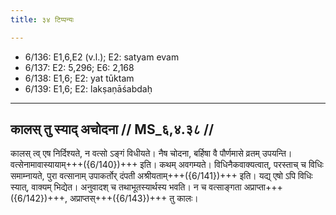 ```yaml
---
title: ३४ टिप्पन्यः

---
```

- 6/136: E1,6,E2 (v.l.); E2: satyam evam
- 6/137: E2: 5,296; E6: 2,168
- 6/138: E1,6; E2: yat tūktam
- 6/139: E1,6; E2: lakṣaṇāśabdaḥ

____________________________________________


## कालस् तु स्याद् अचोदना // MS_६,४.३८ //

कालस् त्व् एष निर्दिश्यते, न वत्सो ऽङ्गं विधीयते। नैष चोदना, बर्हिषा वै पौर्णमासे व्रतम् उपयन्ति। वत्सेनामावास्यायाम्+++({6/140})+++ इति। कथम् अवगम्यते। विधिनैकवाक्यत्वात्, परस्ताच् च विधिः समाम्नायते, पुरा वत्सानाम् उपाकर्तोर् दंपती अश्रीयताम्+++({6/141})+++ इति। यद्य् एषो ऽपि विधिः स्यात्, वाक्यम् भिद्येत। अनुवादश् च तथाभूतस्यार्थस्य भवति। न च वत्साङ्गता अप्राप्ता+++({6/142})+++, अप्राप्तस्+++({6/143})+++ तु कालः।
